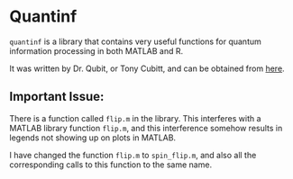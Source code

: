 # Quantinf

`quantinf` is a library that contains very useful functions for quantum information processing in both MATLAB and R. 

It was written by Dr. Qubit, or Tony Cubitt, and can be obtained from [here](https://www.dr-qubit.org/matlab.html).

## Important Issue:
There is a function called `flip.m` in the library. This interferes with a MATLAB library function `flip.m`, and this interference somehow results in legends not showing up on plots in MATLAB. 

I have changed the function `flip.m` to `spin_flip.m`, and also all the corresponding calls to this function to the same name.
